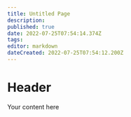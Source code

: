 ```yaml
---
title: Untitled Page
description: 
published: true
date: 2022-07-25T07:54:14.374Z
tags: 
editor: markdown
dateCreated: 2022-07-25T07:54:12.200Z
---
```


# Header
Your content here